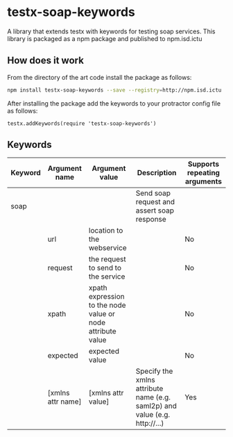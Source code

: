 testx-soap-keywords
=====

A library that extends testx with keywords for testing soap services. This library is packaged as a npm package and published to npm.isd.ictu

## How does it work
From the directory of the art code install the package as follows:
```sh
npm install testx-soap-keywords --save --registry=http://npm.isd.ictu
```

After installing the package add the keywords to your protractor config file as follows:

```
testx.addKeywords(require 'testx-soap-keywords')
```

## Keywords

| Keyword                | Argument name | Argument value  | Description | Supports repeating arguments |
| ---------------------- | ------------- | --------------- |------------ | ---------------------------- |
| soap                   |               |                 | Send soap request and assert soap response |  |
|                        | url           | location to the webservice || No |
|                        | request       | the request to send to the service || No |
|                        | xpath         | xpath expression to the node value or node attribute value || No |
|                        | expected      | expected value || No |
|                        | [xmlns attr name] | [xmlns attr value] | Specify the xmlns attribute name (e.g. saml2p) and value (e.g. http://...) | Yes |